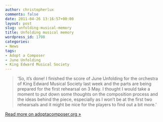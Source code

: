 ```yaml
---
author: christopherlux
comments: false
date: 2011-04-26 13:16:57+00:00
layout: post
slug: unfolding-musical-memory
title: Unfolding musical memory
wordpress_id: 1798
categories:
- News
tags:
- Adopt a Composer
- June Unfolding
- King Edward Musical Society
---
```


> ‘So, it’s done! I finished the score of June Unfolding for the orchestra of King Edward Musical Society last week and the parts are being prepared for the first rehearsal on 3 May. I thought I would take a moment to put down some thoughts on the   composition process and the ideas behind the piece, especially as I won’t be at the first two rehearsals and it might be nice for the   players to find out a bit more.’

[Read more on adoptacomposer.org »](https://web.archive.org/web/20111021113128/http://www.adoptacomposer.org/2011/04/unfolding-musical-memory/)
